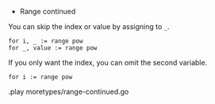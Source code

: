 * Range continued

You can skip the index or value by assigning to `_`.

    for i, _ := range pow
    for _, value := range pow

If you only want the index, you can omit the second variable.

    for i := range pow

.play moretypes/range-continued.go
